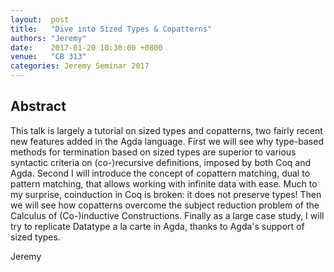 ```yaml
--- 
layout:  post 
title:   "Dive into Sized Types & Copatterns"
authors: "Jeremy"
date:    2017-01-20 10:30:00 +0800
venue:   "CB 313"
categories: Jeremy Seminar 2017
--- 
```

## Abstract

This talk is largely a tutorial on sized types and copatterns, two fairly
recent
new features added in the Agda language. First we will see why type-based
methods for termination based on sized types are superior to various
syntactic
criteria on (co-)recursive definitions, imposed by both Coq and Agda.
Second I
will introduce the concept of copattern matching, dual to pattern matching,
that
allows working with infinite data with ease. Much to my surprise,
coinduction in
Coq is broken: it does not preserve types! Then we will see how copatterns
overcome the subject reduction problem of the Calculus of (Co-)inductive
Constructions. Finally as a large case study, I will try to replicate
Datatype
a la carte in Agda, thanks to Agda's support of sized types.

Jeremy


